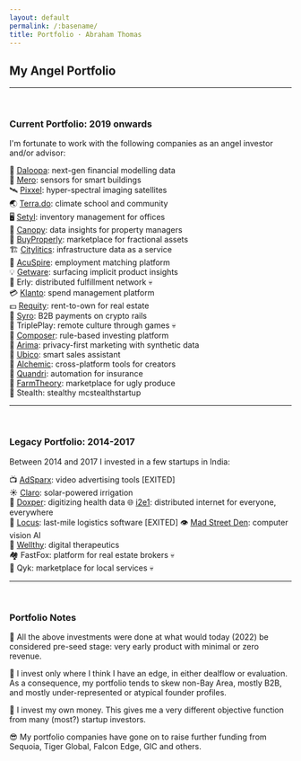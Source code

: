 ```yaml
---
layout: default
permalink: /:basename/
title: Portfolio · Abraham Thomas
---
```


## My Angel Portfolio

----

<br/>

### Current Portfolio: 2019 onwards

I'm fortunate to work with the following companies as an angel investor and/or advisor:

🧠 [Daloopa](https://www.daloopa.com): next-gen financial modelling data  
🏢 [Mero](https://mero.co): sensors for smart buildings  
🛰 [Pixxel](https://www.pixxel.space): hyper-spectral imaging satellites  
🌏 [Terra.do](https://terra.do): climate school and community  
🖥️ [Setyl](https://www.setyl.com): inventory management for offices  
🏫 [Canopy](https://www.canopyanalytics.com): data insights for property managers  
🏡 [BuyProperly](https://buyproperly.ca): marketplace for fractional assets  
🏗️ [Citylitics](https://citylitics.com): infrastructure data as a service  
🤝 [AcuSpire](https://acuspire.ai): employment matching platform  
💡 [Getware](https://www.getware.ai): surfacing implicit product insights  
🚚 Erly: distributed fulfillment network 💀  
💳 [Klanto](https://www.klanto.com): spend management platform  
💵 [Requity](https://www.requityhomes.com): rent-to-own for real estate  
🧾 [Syro](https://www.syro.com): B2B payments on crypto rails    
🎲 TriplePlay: remote culture through games 💀  
🎼 [Composer](https://www.composer.trade): rule-based investing platform  
🛒 [Arima](https://www.arimadata.com): privacy-first marketing with synthetic data   
📧 [Ubico](https://www.ubico.io): smart sales assistant  
🎥 [Alchemic](https://www.alchemic.ca): cross-platform tools for creators  
🤖 [Quandri](https://quandri.io): automation for insurance  
🍅 [FarmTheory](https://www.farmtheory.in/home): marketplace for ugly produce  
🥷 Stealth: stealthy mcstealthstartup  


----

<br/>

### Legacy Portfolio: 2014-2017

Between 2014 and 2017 I invested in a few startups in India:

📺 [AdSparx](https://www.adsparx.com): video advertising tools [EXITED]  
☀️ [Claro](https://www.claroenergy.in): solar-powered irrigation  
🔬 [Doxper](http://doxper.com): digitizing health data
🌐 [i2e1](https://i2e1.com): distributed internet for everyone, everywhere  
🚛 [Locus](https://locus.sh): last-mile logistics software [EXITED]
👁️ [Mad Street Den](https://www.madstreetden.com): computer vision AI  
💊 [Wellthy](https://wellthytherapeutics.com): digital therapeutics  
🏘️ FastFox: platform for real estate brokers 💀  
🧰 Qyk: marketplace for local services 💀  


----

<br/>

### Portfolio Notes

🌱 All the above investments were done at what would today (2022) be considered pre-seed stage: very early product with minimal or zero revenue.

🧭 I invest only where I think I have an edge, in either dealflow or evaluation.  As a consequence, my portfolio tends to skew non-Bay Area, mostly B2B, and mostly under-represented or atypical founder profiles.

🎯 I invest my own money.  This gives me a very different objective function from many (most?) startup investors. 

😎 My portfolio companies have gone on to raise further funding from Sequoia, Tiger Global, Falcon Edge, GIC and others. 


<!--
In addition to investing directly in startups, I am an LP in and advisor to [GrowX Ventures](http://www.growxventures.com/), who I believe to be India's best seed-stage venture capital firm.  
-->

<br/>
<br/>